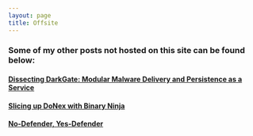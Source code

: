 ```yaml
---
layout: page
title: Offsite
---
```


### Some of my other posts not hosted on this site can be found below:  

#### [Dissecting DarkGate: Modular Malware Delivery and Persistence as a Service](https://isc.sans.edu/diary/30700)  

#### [Slicing up DoNex with Binary Ninja](https://isc.sans.edu/diary/30812)  

#### [No-Defender, Yes-Defender](https://isc.sans.edu/diary/30980)  


